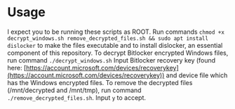 # Usage
I expect you to be running these scripts as ROOT.
Run commands `chmod +x decrypt_windows.sh remove_decrypted_files.sh && sudo apt install dislocker` to make the files executable and to install dislocker, an essential component of this repository.
To decrypt Bitlocker encrypted Windows files, run command `./decrypt_windows.sh` Input Bitlocker recovery key (found here: [https://account.microsoft.com/devices/recoverykey](https://account.microsoft.com/devices/recoverykey)) and device file which has the Windows encrypted files.
To remove the decrypted files (/mnt/decrypted and /mnt/tmp), run command `./remove_decrypted_files.sh`. Input `y` to accept.
